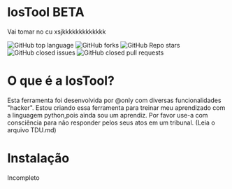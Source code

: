 # losTool BETA

Vai tomar no cu xsjkkkkkkkkkkkkk

<img alt="GitHub top language" src="https://img.shields.io/github/languages/top/lostzXpy/losTool?style=flat" /> 
<img alt="GitHub forks" src="https://img.shields.io/github/forks/lostzXpy/losTool?style=flat" />
<img alt="GitHub Repo stars" src="https://img.shields.io/github/stars/lostzXpy/losTool" />
<img alt="GitHub closed issues" src="https://img.shields.io/github/issues-closed/lostzXpy/losTool" />
<img alt="GitHub closed pull requests" src="https://img.shields.io/github/issues-pr-closed/lostzXpy/losTool" />

# O que é a losTool?

Esta ferramenta foi desenvolvida por @only com diversas funcionalidades "hacker". Estou criando essa ferramenta para treinar meu aprendizado com a linguagem python,pois ainda sou um aprendiz.
Por favor use-a com consciência para não responder pelos seus atos em um tribunal.
(Leia o arquivo TDU.md)

# Instalação

Incompleto
